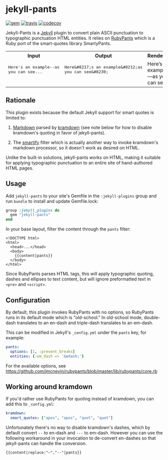 # jekyll-pants

[![gem](https://img.shields.io/gem/v/jekyll-pants.svg?maxAge=2592000&style=plastic)](https://rubygems.org/gems/jekyll-pants)
[![travis](https://img.shields.io/travis/scampersand/jekyll-pants.svg?maxAge=2592000&style=plastic)](https://travis-ci.org/agriffis/jekyll-pants)
[![codecov](https://img.shields.io/codecov/c/github/scampersand/jekyll-pants.svg?maxAge=2592000&style=plastic)](https://codecov.io/gh/scampersand/jekyll-pants)

Jekyll-Pants is a [Jekyll](http://jekyllrb.com/) plugin to convert plain ASCII
punctuation to typographic punctuation HTML entities. It relies on
[RubyPants](https://github.com/jmcnevin/rubypants) which is a Ruby port of the
smart-quotes library SmartyPants.

<table>
<tr><th>Input</th><th>Output</th><th>Rendered</th></tr>
<tr>
<td valign=top><pre>Here's an example--as
you can see...</pre></td>
<td valign=top><pre>Here&amp;#8217;s an example&amp;#8212;as
you can see&amp;#8230;</pre></td>
<td valign=top>Here&#8217;s an example&#8212;as you can see&#8230;</td>
</tr>
</table>


## Rationale

This plugin exists because the default Jekyll support for smart quotes is limited to:

 1. [Markdown](https://daringfireball.net/projects/markdown/) parsed by
    [kramdown](http://kramdown.gettalong.org/) (see note below for how to
    disable kramdown's quoting in favor of jekyll-pants).

 2. The [smartify](https://jekyllrb.com/docs/templates/#filters) filter which is
    actually another way to invoke kramdown's markdown processor, so it doesn't
    work as desired on HTML.

Unlike the built-in solutions, jekyll-pants works on HTML, making it suitable
for applying typographic punctuation to an entire site of hand-authored HTML pages.

## Usage

Add `jekyll-pants` to your site's Gemfile in the `:jekyll-plugins` group and run
`bundle` to install and update Gemfile.lock:

```ruby
group :jekyll_plugins do
  gem "jekyll-pants"
end
```

In your base layout, filter the content through the `pants` filter:

```liquid
<!DOCTYPE html>
<html>
  <head>...</head>
  <body>
    {{content|pants}}
  </body>
</html>
```

Since RubyPants parses HTML tags, this will apply typographic quoting, dashes
and ellipses to text content, but will ignore preformatted text in `<pre>` and `<script>`.

## Configuration

By default, this plugin invokes RubyPants with no options, so RubyPants runs in
its default mode which is "old-school." In old-school mode, double-dash
translates to an en-dash and triple-dash translates to an em-dash.

This can be modified in Jekyll's `_config.yml` under the `pants` key, for
example:

```yaml
pants:
  options: [1, :prevent_breaks]
  entities: {:em_dash => '&mdash;'}
```

For the available options, see https://github.com/jmcnevin/rubypants/blob/master/lib/rubypants/core.rb

## Working around kramdown

If you'd rather use RubyPants for quoting instead of kramdown, you can add this
to `_config.yml`:

```yaml
kramdown:
  smart_quotes: ["apos", "apos", "quot", "quot"]
```

Unfortunately there's no way to disable kramdown's dashes, which by default
convert `--` to en-dash and `---` to em-dash. However you can use the following
workaround in your invocation to de-convert en-dashes so that jekyll-pants can
handle the conversion.

```liquid
{{content|replace:"–","--"|pants}}
```
